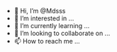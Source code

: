 - 👋 Hi, I’m @Mdsss
- 👀 I’m interested in ...
- 🌱 I’m currently learning ...
- 💞️ I’m looking to collaborate on ...
- 📫 How to reach me ...

<!---
Mdsss/Mdsss is a ✨ special ✨ repository because its `README.md` (this file) appears on your GitHub profile.
You can click the Preview link to take a look at your changes.
--->
